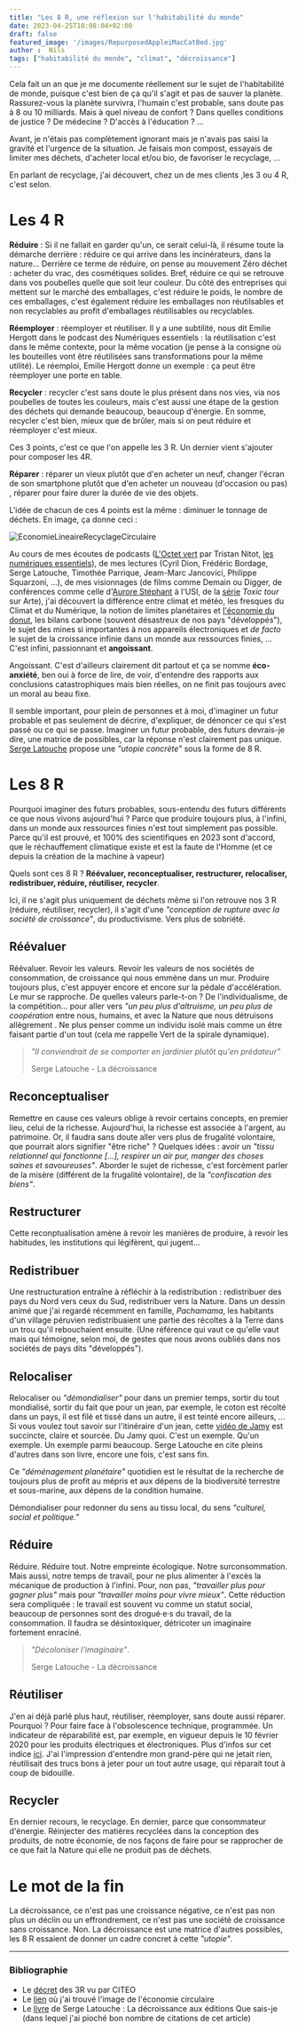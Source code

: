 ```yaml
---
title: "Les 8 R, une réflexion sur l'habitabilité du monde"
date: 2023-04-25T10:08:04+02:00
draft: false
featured_image: '/images/RepurposedAppleiMacCatBed.jpg'
author :  Nils
tags: ["habitabilité du monde", "climat", "décroissance"]
---
```


Cela fait un an que je me documente réellement sur le sujet de l'habitabilité de monde, puisque c'est bien de ça qu'il s'agit et pas de sauver la planète. Rassurez-vous la planète survivra, l'humain c'est probable, sans doute pas à 8 ou 10 milliards. Mais à quel niveau de confort ? Dans quelles conditions de justice ? De médecine ? D'accès à l'éducation ? ...

Avant, je n'étais pas complètement ignorant mais je n'avais pas saisi la gravité et l'urgence de la situation. Je faisais mon compost, essayais de limiter mes déchets, d'acheter local et/ou bio, de favoriser le recyclage, ...

En parlant de recyclage, j'ai découvert, chez un de mes clients ,les 3 ou 4 R, c'est selon.

# Les 4 R

**Réduire** : Si il ne fallait en garder qu'un, ce serait celui-là, il résume toute la démarche derrière : réduire ce qui arrive dans les incinérateurs, dans la nature... Derrière ce terme de réduire, on pense au mouvement Zéro déchet : acheter du vrac, des cosmétiques solides. Bref, réduire ce qui se retrouve dans vos poubelles quelle que soit leur couleur. Du côté des entreprises qui mettent sur le marché des emballages, c'est réduire le poids, le nombre de ces emballages, c'est également réduire les emballages non réutilsables et non recyclables au profit d'emballages réutilisables ou recyclables.

**Réemployer** : réemployer et réutiliser. Il y a une subtilité, nous dit Emilie Hergott dans le podcast des Numériques essentiels : la réutilisation c'est dans le même contexte, pour la même vocation (je pense à la consigne où les bouteilles vont être réutilisées sans transformations pour la même utilité). Le réemploi, Emilie Hergott donne un exemple : ça peut être réemployer une porte en table.

**Recycler** : recycler c'est sans doute le plus présent dans nos vies, via nos poubelles de toutes les couleurs, mais c'est aussi une étape de la gestion des déchets qui demande beaucoup, beaucoup d'énergie. En somme, recycler c'est bien, mieux que de brûler, mais si on peut réduire et réemployer c'est mieux.

Ces 3 points, c'est ce que l'on appelle les 3 R. Un dernier vient s'ajouter pour composer les 4R.

**Réparer** : réparer un vieux plutôt que d'en acheter un neuf, changer l'écran de son smartphone plutôt que d'en acheter un nouveau (d'occasion ou pas) , réparer pour faire durer la durée de vie des objets.

L'idée de chacun de ces 4 points est la même : diminuer le tonnage de déchets. En image, ça donne ceci :

![EconomieLineaireRecyclageCirculaire](EconomieLineaireRecyclageCirculaire.webp "Economie Linéaire, économie du recyclage et économie circulaire")


Au cours de mes écoutes de podcasts ([L'Octet vert](https://www.standblog.org/blog/category/podcast) par Tristan Nitot, [les numériques essentiels](https://www.frugarilla.fr/contenu/)), de mes lectures (Cyril Dion, Frédéric Bordage, Serge Latouche, Timothée Parrique, Jeam-Marc Jancovici, Philippe Squarzoni, ...), de mes visionnages (de films comme Demain ou Digger, de conférences comme celle d'[Aurore Stéphant](https://www.youtube.com/watch?v=i8RMX8ODWQs) à l'USI, de la [série](https://www.arte.tv/fr/videos/RC-022084/toxic-tour/) *Toxic tour* sur Arte), j'ai découvert la différence entre climat et météo, les fresques du Climat et du Numérique, la notion de limites planétaires et [l'économie du donut](https://www.oxfamfrance.org/actualite/la-theorie-du-donut-une-nouvelle-economie-est-possible/), les bilans carbone (souvent désastreux de nos pays "développés"), le sujet des mines si importantes à nos appareils électroniques et *de facto* le sujet de la croissance infinie dans un monde aux ressources finies, ... C'est infini, passionnant et **angoissant**.

Angoissant. C'est d'ailleurs clairement dit partout et ça se nomme **éco-anxiété**, ben oui à force de lire, de voir, d'entendre des rapports aux conclusions catastrophiques mais bien réelles, on ne finit pas toujours avec un moral au beau fixe.

Il semble important, pour plein de personnes et à moi, d'imaginer un futur probable et pas seulement de décrire, d'expliquer, de dénoncer ce qui s'est passé ou ce qui se passe. Imaginer un futur probable, des futurs devrais-je dire, une matrice de possibles, car la réponse n'est clairement pas unique.  
[Serge Latouche](https://fr.wikipedia.org/wiki/Serge_Latouche) propose une *"utopie concrète"* sous la forme de 8 R.


# Les 8 R

Pourquoi imaginer des futurs probables, sous-entendu des futurs différents ce que nous vivons aujourd'hui ? Parce que produire toujours plus, à l'infini, dans un monde aux ressources finies n'est tout simplement pas possible. Parce qu'il est prouvé, et 100% des scientifiques en 2023 sont d'accord, que le réchauffement climatique existe et  est la faute de l'Homme (et ce depuis la création de la machine à vapeur)

Quels sont ces 8 R ? **Réévaluer, reconceptualiser, restructurer, relocaliser, redistribuer, réduire, réutiliser, recycler**.

Ici, il ne s'agit plus uniquement de déchets même si l'on retrouve nos 3 R (réduire, réutiliser, recycler), il s'agit d'une *"conception de rupture avec la société de croissance"*, du productivisme. Vers plus de sobriété.

## Réévaluer

Réévaluer. Revoir les valeurs. Revoir les valeurs de nos sociétés de consommation, de croissance qui nous emmène dans un mur. Produire toujours plus, c'est appuyer encore et encore sur la pédale d'accélération. Le mur se rapproche.
De quelles valeurs parle-t-on ? De l'individualisme, de la compétition... pour aller vers *"un peu plus d'altruisme, un peu plus de coopération* entre nous, humains, et avec la Nature que nous détruisons allègrement . Ne plus penser comme un individu isolé mais comme un être faisant partie d'un tout (cela me rappelle Vert de la spirale dynamique). 

> *"Il conviendrait de se comporter en jardinier plutôt qu'en prédateur"*
> 
> Serge Latouche - La décroissance

## Reconceptualiser

Remettre en cause ces valeurs oblige à revoir certains concepts, en premier lieu, celui de la richesse.
Aujourd'hui, la richesse est associée à l'argent, au patrimoine. Or, il faudra sans doute aller vers plus de frugalité volontaire, que pourrait alors signifier "être riche" ? Quelques idées : avoir un *"tissu relationnel qui fonctionne [...], respirer un air pur, manger des choses saines et savoureuses"*.
Aborder le sujet de richesse, c'est forcément parler de la misère (différent de la frugalité volontaire), de la *"confiscation des biens"*. 

## Restructurer

Cette reconptualisation amène à revoir les manières de produire, à revoir les habitudes, les institutions qui légifèrent, qui jugent... 

## Redistribuer

Une restructuration entraîne à réfléchir à la redistribution : redistribuer des pays du Nord vers ceux du Sud, redistribuer vers la Nature. Dans un dessin animé que j'ai regardé récemment en famille, *Pachamama*, les habitants d'un village péruvien redistribuaient une partie des récoltes à la Terre dans un trou qu'il rebouchaient ensuite. (Une référence qui vaut ce qu'elle vaut mais qui témoigne, selon moi, de gestes que nous avons oubliés dans nos sociétés de pays dits "développés").

## Relocaliser

Relocaliser ou *"démondialiser"* pour dans un premier temps, sortir du tout mondialisé, sortir du fait que pour un jean, par exemple, le coton est récolté dans un pays, il est filé et tissé dans un autre, il est teinté encore ailleurs, ... Si vous voulez tout savoir sur l'itinéraire d'un jean, cette [vidéo de Jamy](https://www.youtube.com/watch?v=U9xoi7RSOwo) est succincte, claire et sourcée. Du Jamy quoi. C'est un exemple. Qu'un exemple. Un exemple parmi beaucoup. Serge Latouche en cite pleins d'autres dans son livre, encore une fois, c'est sans fin.

Ce *"déménagement planétaire"* quotidien est le résultat de la recherche de toujours plus de profit au mépris et aux dépens de la biodiversité terrestre et sous-marine, aux dépens de la condition humaine. 

Démondialiser pour redonner du sens au tissu local, du sens *"culturel, social et politique."*

## Réduire

Réduire. Réduire tout. Notre empreinte écologique. Notre surconsommation.  
Mais aussi, notre temps de travail, pour ne plus alimenter à l'excès la mécanique de production à  l'infini. Pour, non pas, *"travailler plus pour gagner plus"* mais pour *"travailler moins pour vivre mieux"*. Cette réduction sera compliquée : le travail est souvent vu comme un statut social, beaucoup de personnes sont des drogué·e·s du travail, de la consommation. Il faudra se désintoxiquer, détricoter un imaginaire fortement enraciné. 

> *"Décoloniser l'imaginaire"*.
> 
> Serge Latouche - La décroissance

## Réutiliser
J'en ai déjà parlé plus haut, réutiliser, réemployer, sans doute aussi réparer. Pourquoi ? Pour faire face à l'obsolescence technique, programmée. Un indicateur de réparabilité est, par exemple, en vigueur depuis le 10 février 2020 pour les produits électriques et électroniques. Plus d'infos sur cet indice [ici](https://www.ecologie.gouv.fr/indice-reparabilite).
J'ai l'impression d'entendre mon grand-père qui ne jetait rien, réutilisait des trucs bons à jeter pour un tout autre usage, qui réparait tout à coup de bidouille.

## Recycler
En dernier recours, le recyclage. En dernier, parce que consommateur d'énergie. Réinjecter des matières recyclées dans la conception des produits, de notre économie, de nos façons de faire pour se rapprocher de ce que fait la Nature qui elle ne produit pas de déchets.


# Le mot de la fin

La décroissance, ce n'est pas une croissance négative, ce n'est pas non plus un déclin ou un effrondrement, ce n'est pas une société de croissance sans croissance. Non. 
La décroissance est une matrice d'autres possibles, les 8 R essaient de donner un cadre concret à cette *"utopie"*.

---



### Bibliographie 

- Le [décret](https://www.citeo.com/le-mag/decret-3r-quels-objectifs-de-reduction-reemploi-recyclage-dici-2025) des 3R vu par CITEO
- Le [lien](https://www.3d-skult.com/economie-circulaire-on-tourne-en-rond/) où j'ai trouvé l'image de l'économie circulaire
- Le [livre](https://www.recyclivre.com/products/1522596-la-decroissance) de Serge Latouche  : La décroissance aux éditions Que sais-je (dans lequel j'ai pioché bon nombre de citations de cet article)
